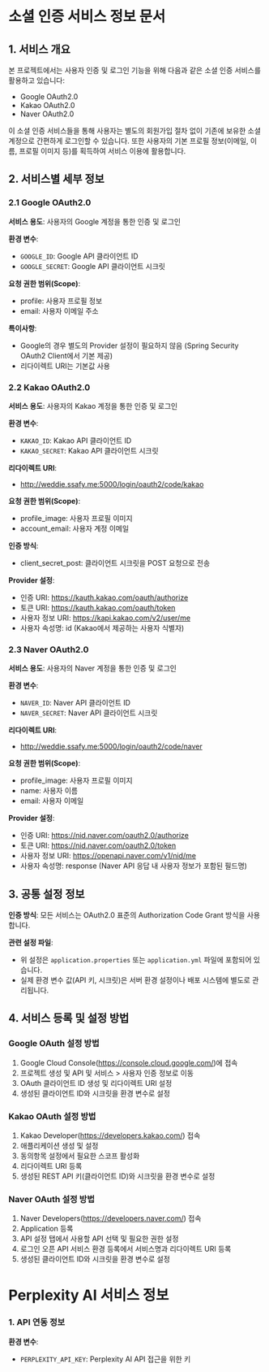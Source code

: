 
# 소셜 인증 서비스 정보 문서

## 1. 서비스 개요

본 프로젝트에서는 사용자 인증 및 로그인 기능을 위해 다음과 같은 소셜 인증 서비스를 활용하고 있습니다:

- Google OAuth2.0
- Kakao OAuth2.0
- Naver OAuth2.0

이 소셜 인증 서비스들을 통해 사용자는 별도의 회원가입 절차 없이 기존에 보유한 소셜 계정으로 간편하게 로그인할 수 있습니다. 또한 사용자의 기본 프로필 정보(이메일, 이름, 프로필 이미지 등)를 획득하여 서비스 이용에 활용합니다.

## 2. 서비스별 세부 정보

### 2.1 Google OAuth2.0

**서비스 용도**: 사용자의 Google 계정을 통한 인증 및 로그인

**환경 변수**:

- `GOOGLE_ID`: Google API 클라이언트 ID
- `GOOGLE_SECRET`: Google API 클라이언트 시크릿

**요청 권한 범위(Scope)**:

- profile: 사용자 프로필 정보
- email: 사용자 이메일 주소

**특이사항**:

- Google의 경우 별도의 Provider 설정이 필요하지 않음 (Spring Security OAuth2 Client에서 기본 제공)
- 리다이렉트 URI는 기본값 사용

### 2.2 Kakao OAuth2.0

**서비스 용도**: 사용자의 Kakao 계정을 통한 인증 및 로그인

**환경 변수**:

- `KAKAO_ID`: Kakao API 클라이언트 ID
- `KAKAO_SECRET`: Kakao API 클라이언트 시크릿

**리다이렉트 URI**:

- http://weddie.ssafy.me:5000/login/oauth2/code/kakao

**요청 권한 범위(Scope)**:

- profile_image: 사용자 프로필 이미지
- account_email: 사용자 계정 이메일

**인증 방식**:

- client_secret_post: 클라이언트 시크릿을 POST 요청으로 전송

**Provider 설정**:

- 인증 URI: https://kauth.kakao.com/oauth/authorize
- 토큰 URI: https://kauth.kakao.com/oauth/token
- 사용자 정보 URI: https://kapi.kakao.com/v2/user/me
- 사용자 속성명: id (Kakao에서 제공하는 사용자 식별자)

### 2.3 Naver OAuth2.0

**서비스 용도**: 사용자의 Naver 계정을 통한 인증 및 로그인

**환경 변수**:

- `NAVER_ID`: Naver API 클라이언트 ID
- `NAVER_SECRET`: Naver API 클라이언트 시크릿

**리다이렉트 URI**:

- http://weddie.ssafy.me:5000/login/oauth2/code/naver

**요청 권한 범위(Scope)**:

- profile_image: 사용자 프로필 이미지
- name: 사용자 이름
- email: 사용자 이메일

**Provider 설정**:

- 인증 URI: https://nid.naver.com/oauth2.0/authorize
- 토큰 URI: https://nid.naver.com/oauth2.0/token
- 사용자 정보 URI: https://openapi.naver.com/v1/nid/me
- 사용자 속성명: response (Naver API 응답 내 사용자 정보가 포함된 필드명)

## 3. 공통 설정 정보

**인증 방식**: 모든 서비스는 OAuth2.0 표준의 Authorization Code Grant 방식을 사용합니다.

**관련 설정 파일**:

- 위 설정은 `application.properties` 또는 `application.yml` 파일에 포함되어 있습니다.
- 실제 환경 변수 값(API 키, 시크릿)은 서버 환경 설정이나 배포 시스템에 별도로 관리됩니다.

## 4. 서비스 등록 및 설정 방법

### Google OAuth 설정 방법

1. Google Cloud Console(https://console.cloud.google.com/)에 접속
2. 프로젝트 생성 및 API 및 서비스 > 사용자 인증 정보로 이동
3. OAuth 클라이언트 ID 생성 및 리다이렉트 URI 설정
4. 생성된 클라이언트 ID와 시크릿을 환경 변수로 설정

### Kakao OAuth 설정 방법

1. Kakao Developer(https://developers.kakao.com/) 접속
2. 애플리케이션 생성 및 설정
3. 동의항목 설정에서 필요한 스코프 활성화
4. 리다이렉트 URI 등록
5. 생성된 REST API 키(클라이언트 ID)와 시크릿을 환경 변수로 설정

### Naver OAuth 설정 방법

1. Naver Developers(https://developers.naver.com/) 접속
2. Application 등록
3. API 설정 탭에서 사용할 API 선택 및 필요한 권한 설정
4. 로그인 오픈 API 서비스 환경 등록에서 서비스명과 리다이렉트 URI 등록
5. 생성된 클라이언트 ID와 시크릿을 환경 변수로 설정

# Perplexity AI 서비스 정보
### 1. API 연동 정보

**환경 변수**:
- `PERPLEXITY_API_KEY`: Perplexity AI API 접근을 위한 키